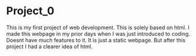 # Project_0

This is my first project of web development. This is solely based on html. I made this webpage in my prior days when I was just introduced to coding. Doesnt have much features to it. It is just a static webpage. But after this project I had a clearer idea of html.
